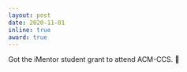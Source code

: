 ```yaml
---
layout: post
date: 2020-11-01
inline: true
award: true
---
```


Got the iMentor student grant to attend ACM-CCS. :gift:
